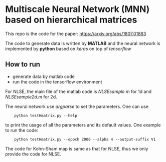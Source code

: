 # Multiscale Neural Network (MNN) based on hierarchical matrices
This repo is the code for the paper: https://arxiv.org/abs/1807.01883

The code to generate data is written by __MATLAB__ and the neural network is implemented by __python__ based on _keras_ on top of _tensorflow_

## How to run
- generate data by matlab code
- run the code in the tensorflow environment 

For NLSE, the main file of the matlab code is _NLSEsample.m_ for 1d and _NLSEsample2d.m_ for 2d.

The neural network use _argparse_ to set the parameters. One can use 
```
	python testHmatrix.py --help  
```
to print the usage of all the parameters and its default values.
One example to run the code:
```
	python testHmatrix.py --epoch 2000 --alpha 4 --output-suffix V1
```


The code for Kohn-Sham map is same as that for NLSE, thus we only provide the code for NLSE.
